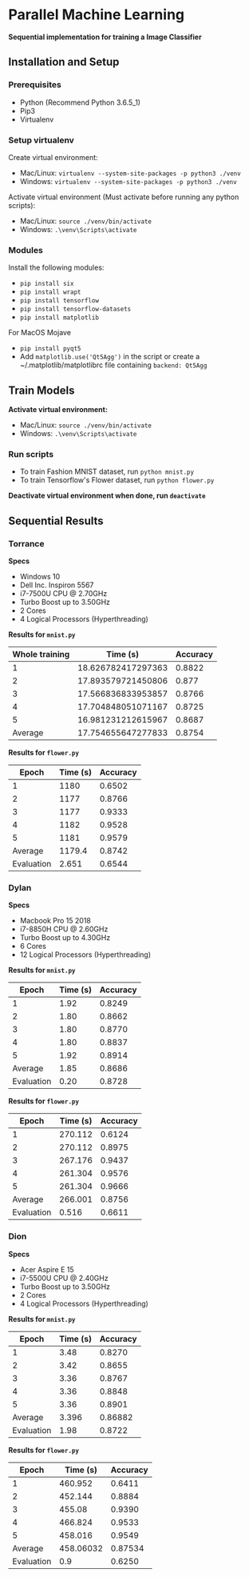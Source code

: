 # Parallel Machine Learning

__Sequential implementation for training a Image Classifier__

## Installation and Setup

### Prerequisites
- Python (Recommend Python 3.6.5_1)
- Pip3
- Virtualenv

### Setup virtualenv
Create virtual environment:
- Mac/Linux: `virtualenv --system-site-packages -p python3 ./venv`
- Windows: `virtualenv --system-site-packages -p python3 ./venv`

Activate virtual environment (Must activate before running any python scripts):
- Mac/Linux: `source ./venv/bin/activate`
- Windows: `.\venv\Scripts\activate`

### Modules
Install the following modules:
- `pip install six`
- `pip install wrapt`
- `pip install tensorflow`
- `pip install tensorflow-datasets`
- `pip install matplotlib`

For MacOS Mojave
- `pip install pyqt5`
- Add ``matplotlib.use('Qt5Agg')`` in the script or create a ~/.matplotlib/matplotlibrc file containing ``backend: Qt5Agg``

## Train Models
__Activate virtual environment:__
- Mac/Linux: `source ./venv/bin/activate`
- Windows: `.\venv\Scripts\activate`

### Run scripts
- To train Fashion MNIST dataset, run `python mnist.py`
- To train Tensorflow's Flower dataset, run `python flower.py`

__Deactivate virtual environment when done, run `deactivate`__

## Sequential Results 

### Torrance

__Specs__
- Windows 10
- Dell Inc. Inspiron 5567
- i7-7500U CPU @ 2.70GHz
- Turbo Boost up to 3.50GHz
- 2 Cores
- 4 Logical Processors (Hyperthreading)

__Results for `mnist.py`__

| Whole training     | Time (s)            | Accuracy  |
| --------- | ------------------- | --------  |
| 1         | 18.626782417297363  | 0.8822    |
| 2         | 17.893579721450806  | 0.877     |
| 3         | 17.566836833953857  | 0.8766    |
| 4         | 17.704848051071167  | 0.8725    |
| 5         | 16.981231212615967  | 0.8687    |
| Average   | 17.754655647277833  | 0.8754    |

__Results for `flower.py`__

| Epoch     | Time (s)            | Accuracy |
| --------- | ------------------- | -------- |
| 1         | 1180                | 0.6502   |
| 2         | 1177                | 0.8766   |
| 3         | 1177                | 0.9333   |
| 4         | 1182                | 0.9528   |
| 5         | 1181                | 0.9579   |
| Average   | 1179.4              | 0.8742   |
| Evaluation| 2.651               | 0.6544   |

### Dylan

__Specs__
- Macbook Pro 15 2018
- i7-8850H CPU @ 2.60GHz
- Turbo Boost up to 4.30GHz
- 6 Cores
- 12 Logical Processors (Hyperthreading)

__Results for `mnist.py`__

| Epoch      | Time (s)  | Accuracy  |
| ---------- | --------- | --------  |
| 1          | 1.92      | 0.8249    |
| 2          | 1.80      | 0.8662    |  
| 3          | 1.80      | 0.8770    |
| 4          | 1.80      | 0.8837    |
| 5          | 1.92      | 0.8914    |
| Average    | 1.85      | 0.8686    |
| Evaluation | 0.20      | 0.8728    |

__Results for `flower.py`__

| Epoch      | Time (s)            | Accuracy  |
| ---------- | ------------------- | --------  |
| 1          | 270.112             | 0.6124    |
| 2          | 270.112             | 0.8975    |
| 3          | 267.176             | 0.9437    |
| 4          | 261.304             | 0.9576    |
| 5          | 261.304             | 0.9666    |
| Average    | 266.001             | 0.8756    |
| Evaluation | 0.516               | 0.6611    |

### Dion

__Specs__
- Acer Aspire E 15 
- i7-5500U CPU @ 2.40GHz
- Turbo Boost up to 3.50GHz
- 2 Cores
- 4 Logical Processors (Hyperthreading)

__Results for `mnist.py`__

| Epoch     | Time (s)            | Accuracy  |
| --------- | ------------------- | --------  |
| 1         | 3.48                | 0.8270    |
| 2         | 3.42                | 0.8655    |
| 3         | 3.36                | 0.8767    |
| 4         | 3.36                | 0.8848    |
| 5         | 3.36                | 0.8901    |
| Average   | 3.396               | 0.86882   |
| Evaluation| 1.98                | 0.8722    |

__Results for `flower.py`__

| Epoch     | Time (s)            | Accuracy  |
| --------- | ------------------- | --------  |
| 1         | 460.952             | 0.6411    |
| 2         | 452.144             | 0.8884    |
| 3         | 455.08              | 0.9390    |
| 4         | 466.824             | 0.9533    |
| 5         | 458.016             | 0.9549    |
| Average   | 458.06032           | 0.87534   |
| Evaluation| 0.9                 | 0.6250    |
